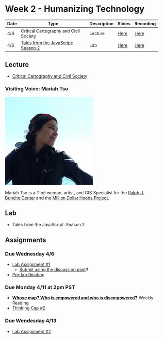 # Week 2 - Humanizing Technology

Date|Type|Description|Slides|Recording|
|---|----|-----------|------|---------|
|4/4|Critical Cartography and Civil Society|Lecture|[Here](../materials/AA191_S_W2_Lecture_2.pdf)|[Here](https://ucla.zoom.us/rec/share/gQe9JnDooB_NOvsa90g0868VhBlDxyUFH2cOhL5bxDtoYG1owVM5OE5AFL19Owia.a0s2JhxwI0Ev3P9M)|
|4/6|[Tales from the JavaScript: Season 2](../labs/week2/index.md)|Lab|[Here](../materials/AA191_S_W2_Lab_2.pdf)|[Here](https://tinyurl.com/38my9eat)|

## Lecture

- [Critical Cartography and Civil Society](../materials/AA191_S_W2_Lecture_2.pdf)
 
### Visiting Voice: Mariah Tso
![../media/mariahtso.jpg](../media/mariahtso.jpg)

Mariah Tso is a Diné woman, artist, and GIS Specialist for the [Ralph J. Bunche Center](https://bunchecenter.ucla.edu/) and the [Million Dollar Hoods Project](https://milliondollarhoods.pre.ss.ucla.edu/).

## Lab

- Tales from the JavaScript: Season 2

## Assignments

### Due Wednesday 4/6

- [Lab Assignment #1](../assignments/week1/lab_assignment.md)
  - [Submit using the discussion post](../help/submit.md)!!
- [Pre-lab Reading](../assignments/week2/prelab.md)

### Due Monday 4/11 at 2pm PST

- [**Whose map? Who is empowered and who is disempowered?**](../assignments/week2/reading.md)|Weekly Reading
- [Thinking Cap #2](https://github.com/albertkun/22S-ASIAAM-191A/discussions/10)

### Due Wendesday 4/13
<!-- - [Group Assignment #2](../Week_2/Materials/group_assigment_2.md) -->
- [Lab Assignment #2](../assignments/week2/lab_assignment.md)

